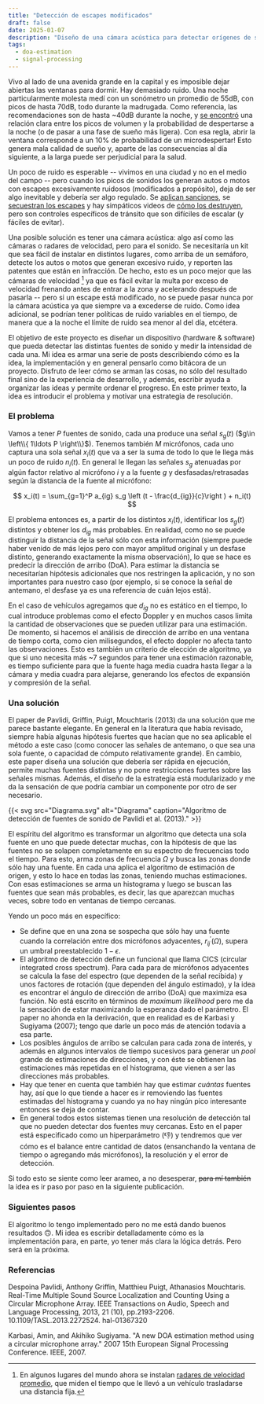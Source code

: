 ```yaml
---
title: "Detección de escapes modificados"
draft: false
date: 2025-01-07
description: "Diseño de una cámara acústica para detectar orígenes de sonidos fuertes en las ciudades a la noche."
tags:
  - doa-estimation
  - signal-processing
---
```


Vivo al lado de una avenida grande en la capital y es imposible dejar abiertas las ventanas para dormir. Hay demasiado ruido. Una noche particularmente molesta medí con un sonómetro un promedio de 55dB, con picos de hasta 70dB, todo durante la madrugada. Como referencia, las recomendaciones son de hasta ~40dB durante la noche, y [se encontró](https://www.association-of-noise-consultants.co.uk/wp-content/uploads/2017/06/C3-Tools-for-Assessing-Night-Noise-Impact-wide.pdf) una relación clara entre los picos de volumen y la probabilidad de despertarse a la noche (o de pasar a una fase de sueño más ligera). Con esa regla, abrir la ventana corresponde a un 10% de probabilidad de un microdespertar! Esto genera mala calidad de sueño y, aparte de las consecuencias al día siguiente, a la larga puede ser perjudicial para la salud. 

Un poco de ruido es esperable -- vivimos en una ciudad y no en el medio del campo -- pero cuando los picos de sonidos los generan autos o motos con escapes excesivamente ruidosos (modificados a propósito), deja de ser algo inevitable y debería ser algo regulado. Se [aplican sanciones](https://quedigital.com.ar/politica/aprobaron-la-prohibicion-de-circular-en-motos-con-canos-de-escape-modificados/), se [secuestran los escapes](https://www.bragado.gov.ar/continuan-los-controles-y-secuestros-de-motos-con-escapes-modificados/) y hay simpáticos videos de [cómo los destruyen](https://www.youtube.com/watch?v=41dm6PK1ZH4), pero son controles específicos de tránsito que son difíciles de escalar (y fáciles de evitar). 

Una posible solución es tener una cámara acústica: algo así como las cámaras o radares de velocidad, pero para el sonido. Se necesitaría un kit que sea fácil de instalar en distintos lugares, como arriba de un semáforo, detecte los autos o motos que generan excesivo ruido, y reporten las patentes que están en infracción. De hecho, esto es un poco mejor que las cámaras de velocidad [^1] ya que es fácil evitar la multa por exceso de velocidad frenando antes de entrar a la zona y acelerando después de pasarla --  pero si un escape está modificado, no se puede pasar nunca por la cámara acústica ya que siempre va a excederse de ruido. Como idea adicional, se podrían tener políticas de ruido variables en el tiempo, de manera que a la noche el límite de ruido sea menor al del día, etcétera.

[^1]: En algunos lugares del mundo ahora se instalan [radares de velocidad promedio](https://en.wikipedia.org/wiki/SPECS_(speed_camera)), que miden el tiempo que le llevó a un vehículo trasladarse una distancia fija. 

El objetivo de este proyecto es diseñar un dispositivo (hardware & software) que pueda detectar las distintas fuentes de sonido y medir la intensidad de cada una. Mi idea es armar una serie de posts describiendo cómo es la idea, la implementación y en general pensarlo como bitácora de un proyecto. Disfruto de leer cómo se arman las cosas, no sólo del resultado final sino de la experiencia de desarrollo, y además, escribir ayuda a organizar las ideas y permite ordenar el progreso. En este primer texto, la idea es introducir el problema y motivar una estrategia de resolución.

### El problema

Vamos a tener $P$ fuentes de sonido, cada una produce una señal $s_g(t)$
($g\in \left\\{ 1\ldots P \right\\}$). 
Tenemos también $M$ micrófonos, cada uno captura una sola señal $x_i(t)$ que va a ser la suma de todo lo que le llega más un poco de ruido $n_i(t)$. En general le llegan las señales $s_g$ atenuadas por algún factor relativo al micrófono $i$ y a la fuente $g$ y desfasadas/retrasadas según la distancia de la fuente al micrófono:

$$
x_i(t) = \sum_{g=1}^P a_{ig} s_g \left (t - \frac{d_{ig}}{c}\right ) + n_i(t)
$$

El problema entonces es, a partir de los distintos $x_i(t)$, identificar los $s_g(t)$ distintos y obtener los $d_{ig}$ más probables. En realidad, como no se puede distinguir la distancia de la señal sólo con esta información (siempre puede haber venido de más lejos pero con mayor amplitud original y un desfase distinto, generando exactamente la misma observación), lo que se hace es predecir la dirección de arribo (DoA). Para estimar la distancia se necesitarían hipótesis adicionales que nos restringen la aplicación, y no son importantes para nuestro caso (por ejemplo, si se conoce la señal de antemano, el desfase ya es una referencia de cuán lejos está).

En el caso de vehículos agregamos que $d_{ig}$ no es estático en el tiempo, lo cual introduce problemas como el efecto Doppler y en muchos casos limita la cantidad de observaciones que se pueden utilizar para una estimación. De momento, si hacemos el análisis de dirección de arribo en una ventana de tiempo corta, como cien milisegundos, el efecto doppler no afecta tanto las observaciones. Esto es también un criterio de elección de algoritmo, ya que si uno necesita más ~7 segundos para tener una estimación razonable, es tiempo suficiente para que la fuente haga media cuadra hasta llegar a la cámara y media cuadra para alejarse, generando los efectos de expansión y compresión de la señal.

### Una solución

El paper de Pavlidi, Griffin, Puigt, Mouchtaris (2013) da una solución que me parece bastante elegante. En general en la literatura que había revisado, siempre había algunas hipótesis fuertes que hacían que no sea aplicable el método a este caso (como conocer las señales de antemano, o que sea una sola fuente, o capacidad de cómputo relativamente grande). En cambio, este paper diseña una solución que debería ser rápida en ejecución, permite muchas fuentes distintas y no pone restricciones fuertes sobre las señales mismas. Además, el diseño de la estrategia está modularizado y me da la sensación de que podría cambiar un componente por otro de ser necesario.


{{< svg
  src="Diagrama.svg"
  alt="Diagrama"
  caption="Algoritmo de detección de fuentes de sonido de Pavlidi et al. (2013)." >}}

El espíritu del algoritmo es transformar un algoritmo que detecta una sola fuente en uno que puede detectar muchas, con la hipótesis de que las fuentes no se solapen completamente en su espectro de frecuencias todo el tiempo. Para esto, arma zonas de frecuencia $\Omega$ y busca las zonas donde sólo hay una fuente. En cada una aplica el algoritmo de estimación de origen, y esto lo hace en todas las zonas, teniendo muchas estimaciones. Con esas estimaciones se arma un histograma y luego se buscan las fuentes que sean más probables, es decir, las que aparezcan muchas veces, sobre todo en ventanas de tiempo cercanas. 

Yendo un poco más en específico:

* Se define que en una zona se sospecha que sólo hay una fuente cuando la correlación entre dos micrófonos adyacentes, $r_{ij}^\prime (\Omega)$, supera un umbral preestablecido $1-\epsilon$. 
* El algoritmo de detección define un funcional que llama $\mathrm{CICS}$ (circular integrated cross spectrum). Para cada para de micrófonos adyacentes se calcula la fase del espectro (que dependen de la señal recibida) y unos factores de rotación (que dependen del ángulo estimado), y la idea es encontrar el ángulo de dirección de arribo (DoA) que maximiza esa función. No está escrito en términos de _maximum likelihood_ pero me da la sensación de estar maximizando la esperanza dado el parámetro. El paper no ahonda en la derivación, que en realidad es de Karbasi y Sugiyama (2007); tengo que darle un poco más de atención todavía a esa parte. 
* Los posibles ángulos de arribo se calculan para cada zona de interés, y además en algunos intervalos de tiempo sucesivos para generar un _pool_ grande de estimaciones de direcciones, y con éste se obtienen las estimaciones más repetidas en el histograma, que vienen a ser las direcciones más probables. 
* Hay que tener en cuenta que también hay que estimar _cuántas_ fuentes hay, así que lo que tiende a hacer es ir removiendo las fuentes estimadas del histograma y cuando ya no hay ningún pico interesante entonces se deja de contar.
* En general todos estos sistemas tienen una resolución de detección tal que no pueden detectar dos fuentes muy cercanas. Esto en el paper está especificado como un hiperparámetro (👎) y tendremos que ver cómo es el balance entre cantidad de datos (ensanchando la ventana de tiempo o agregando más micrófonos), la resolución y el error de detección.

Si todo esto se siente como leer arameo, a no desesperar, ~~para mí también~~ la idea es ir paso por paso en la siguiente publicación.

### Siguientes pasos

El algoritmo lo tengo implementado pero no me está dando buenos resultados 🙃. Mi idea es escribir detalladamente cómo es la implementación para, en parte, yo tener más clara la lógica detrás. Pero será en la próxima.

### Referencias

Despoina Pavlidi, Anthony Griffin, Matthieu Puigt, Athanasios Mouchtaris. Real-Time Multiple
Sound Source Localization and Counting Using a Circular Microphone Array. IEEE Transactions on Audio, Speech and Language Processing, 2013, 21 (10), pp.2193-2206. 10.1109/TASL.2013.2272524. hal-01367320

Karbasi, Amin, and Akihiko Sugiyama. "A new DOA estimation method using a circular microphone array." 2007 15th European Signal Processing Conference. IEEE, 2007.